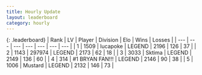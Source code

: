```yaml
---
title: Hourly Update
layout: leaderboard
category: hourly
---
```


{: .leaderboard}
| Rank | LV | Player | Division | Elo | Wins | Losses |
| --- | --- | --- | --- | --- | --- | --- |
| <span data-change="0">1</span> | 1509 | <span title="ID: 41925">lucapoke</span> | LEGEND | <span data-change="0">2196</span> | <span data-change="0">126</span> | <span data-change="0">37</span> |
| <span data-change="0">2</span> | 1143 | <span title="ID: 544038">297974</span> | LEGEND | <span data-change="0">2173</span> | <span data-change="0">62</span> | <span data-change="0">18</span> |
| <span data-change="1">3</span> | 3033 | <span title="ID: 353063">Sktima</span> | LEGEND | <span data-change="0">2149</span> | <span data-change="0">136</span> | <span data-change="0">60</span> |
| <span data-change="-1">4</span> | 314 | <span title="ID: 756342">#1 BRYAN FAN!!!</span> | LEGEND | <span data-change="-20">2146</span> | <span data-change="1">90</span> | <span data-change="2">38</span> |
| <span data-change="0">5</span> | 1006 | <span title="ID: 611082">Mustard</span> | LEGEND | <span data-change="0">2132</span> | <span data-change="0">146</span> | <span data-change="0">73</span> |
